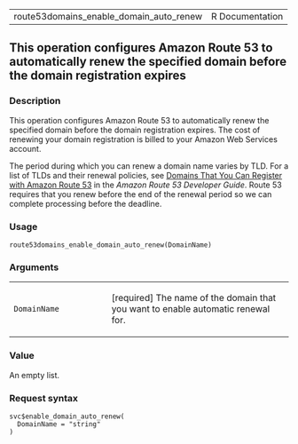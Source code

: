 <table style="width: 100%;">
<tbody>
<tr class="odd">
<td>route53domains_enable_domain_auto_renew</td>
<td style="text-align: right;">R Documentation</td>
</tr>
</tbody>
</table>

## This operation configures Amazon Route 53 to automatically renew the specified domain before the domain registration expires

### Description

This operation configures Amazon Route 53 to automatically renew the
specified domain before the domain registration expires. The cost of
renewing your domain registration is billed to your Amazon Web Services
account.

The period during which you can renew a domain name varies by TLD. For a
list of TLDs and their renewal policies, see [Domains That You Can
Register with Amazon Route
53](https://docs.aws.amazon.com/Route53/latest/DeveloperGuide/registrar-tld-list.html)
in the *Amazon Route 53 Developer Guide*. Route 53 requires that you
renew before the end of the renewal period so we can complete processing
before the deadline.

### Usage

    route53domains_enable_domain_auto_renew(DomainName)

### Arguments

<table>
<colgroup>
<col style="width: 35%" />
<col style="width: 65%" />
</colgroup>
<tbody>
<tr class="odd">
<td><code
id="route53domains_enable_domain_auto_renew_:_DomainName">DomainName</code></td>
<td><p>[required] The name of the domain that you want to enable
automatic renewal for.</p></td>
</tr>
</tbody>
</table>

### Value

An empty list.

### Request syntax

    svc$enable_domain_auto_renew(
      DomainName = "string"
    )
